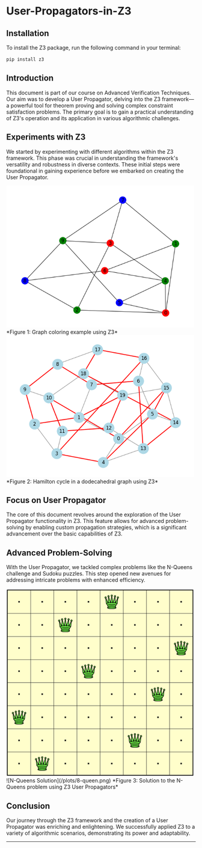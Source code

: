 # User-Propagators-in-Z3

## Installation

To install the Z3 package, run the following command in your terminal:

```bash
pip install z3
```

## Introduction
This document is part of our course on Advanced Verification Techniques. Our aim was to develop a User Propagator, delving into the Z3 framework—a powerful tool for theorem proving and solving complex constraint satisfaction problems. The primary goal is to gain a practical understanding of Z3's operation and its application in various algorithmic challenges.

## Experiments with Z3
We started by experimenting with different algorithms within the Z3 framework. This phase was crucial in understanding the framework's versatility and robustness in diverse contexts. These initial steps were foundational in gaining experience before we embarked on creating the User Propagator.

<img src="/plots/graph_coloring_z3_peternson_3_coloring_graph_colored.png" width="500" alt="Graph Coloring - Peterson 3 Coloring">
*Figure 1: Graph coloring example using Z3*


<img src="/plots/dodecahedral_graph_hamilton_cylcle.png" width="500" alt="Hamilton Cycle - Dodecahedral Graph">
*Figure 2: Hamilton cycle in a dodecahedral graph using Z3*

## Focus on User Propagator
The core of this document revolves around the exploration of the User Propagator functionality in Z3. This feature allows for advanced problem-solving by enabling custom propagation strategies, which is a significant advancement over the basic capabilities of Z3.

## Advanced Problem-Solving
With the User Propagator, we tackled complex problems like the N-Queens challenge and Sudoku puzzles. This step opened new avenues for addressing intricate problems with enhanced efficiency.

<img src="/plots/8-queen.png" width="500" alt="N-Queens Solution">
![N-Queens Solution](/plots/8-queen.png)
*Figure 3: Solution to the N-Queens problem using Z3 User Propagators*

## Conclusion
Our journey through the Z3 framework and the creation of a User Propagator was enriching and enlightening. We successfully applied Z3 to a variety of algorithmic scenarios, demonstrating its power and adaptability.

---

